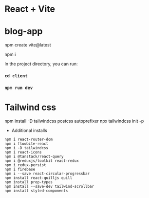 # React + Vite

# blog-app

npm create vite@latest

npm i

In the project directory, you can run:

### `cd client`

### `npm run dev`

# Tailwind css

npm install -D tailwindcss postcss autoprefixer
npx tailwindcss init -p

- Additional installs

```
npm i react-router-dom
npm i flowbite-react
npm i -D tailwindcss
npm i react-icons
npm i @tanstack/react-query
npm i @reduxjs/toolkit react-redux
npm i redux-persist
npm i firebase
npm i --save react-circular-progressbar
npm install react-quilljs quill
npm install prop-types
npm install --save-dev tailwind-scrollbar
npm install styled-components


```
